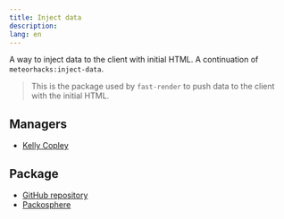 ```yaml
---
title: Inject data
description:
lang: en
---
```


A way to inject data to the client with initial HTML. A continuation of `meteorhacks:inject-data`.

> This is the package used by `fast-render` to push data to the client with the initial HTML.

## Managers
* [Kelly Copley](https://github.com/sponsors/copleykj)

## Package
* [GitHub repository](https://github.com/Meteor-Community-Packages/meteor-inject-data)
* [Packosphere](https://packosphere.com/communitypackages/inject-data)
